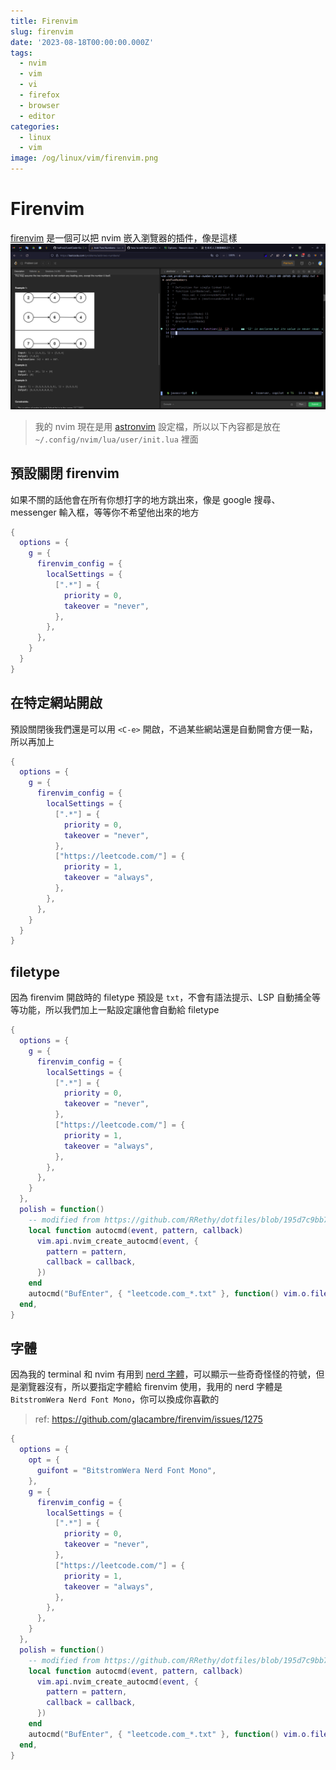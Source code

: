 ```yaml
---
title: Firenvim
slug: firenvim
date: '2023-08-18T00:00:00.000Z'
tags:
  - nvim
  - vim
  - vi
  - firefox
  - browser
  - editor
categories:
  - linux
  - vim
image: /og/linux/vim/firenvim.png
---
```


# Firenvim

[firenvim](https://github.com/glacambre/firenvim) 是一個可以把 nvim 嵌入瀏覽器的插件，像是這樣  
![firenvim in leetcode](/images/firenvim_in_leetcode.png)

> 我的 nvim 現在是用 [astronvim](https://github.com/AstroNvim/AstroNvim) 設定檔，所以以下內容都是放在 `~/.config/nvim/lua/user/init.lua` 裡面

## 預設關閉 firenvim

如果不關的話他會在所有你想打字的地方跳出來，像是 google 搜尋、messenger 輸入框，等等你不希望他出來的地方

```lua
{
  options = {
    g = {
      firenvim_config = {
        localSettings = {
          [".*"] = {
            priority = 0,
            takeover = "never",
          },
        },
      },
    }
  }
}
```

## 在特定網站開啟

預設關閉後我們還是可以用 `<C-e>` 開啟，不過某些網站還是自動開會方便一點，所以再加上

```lua
{
  options = {
    g = {
      firenvim_config = {
        localSettings = {
          [".*"] = {
            priority = 0,
            takeover = "never",
          },
          ["https://leetcode.com/"] = {
            priority = 1,
            takeover = "always",
          },
        },
      },
    }
  }
}
```

## filetype

因為 firenvim 開啟時的 filetype 預設是 `txt`，不會有語法提示、LSP 自動捕全等等功能，所以我們加上一點設定讓他會自動給 filetype

```lua
{
  options = {
    g = {
      firenvim_config = {
        localSettings = {
          [".*"] = {
            priority = 0,
            takeover = "never",
          },
          ["https://leetcode.com/"] = {
            priority = 1,
            takeover = "always",
          },
        },
      },
    }
  },
  polish = function()
    -- modified from https://github.com/RRethy/dotfiles/blob/195d7c9bb7be0198e522d05fd528c9fb48121fba/nvim/init.lua#L546
    local function autocmd(event, pattern, callback)
      vim.api.nvim_create_autocmd(event, {
        pattern = pattern,
        callback = callback,
      })
    end
    autocmd("BufEnter", { "leetcode.com_*.txt" }, function() vim.o.filetype = "javascript" end)
  end,
}
```

## 字體

因為我的 terminal 和 nvim 有用到 [nerd 字體](https://www.nerdfonts.com/)，可以顯示一些奇奇怪怪的符號，但是瀏覽器沒有，所以要指定字體給 firenvim 使用，我用的 nerd 字體是 `BitstromWera Nerd Font Mono`，你可以換成你喜歡的

> ref: https://github.com/glacambre/firenvim/issues/1275

```lua
{
  options = {
    opt = {
      guifont = "BitstromWera Nerd Font Mono",
    },
    g = {
      firenvim_config = {
        localSettings = {
          [".*"] = {
            priority = 0,
            takeover = "never",
          },
          ["https://leetcode.com/"] = {
            priority = 1,
            takeover = "always",
          },
        },
      },
    }
  },
  polish = function()
    -- modified from https://github.com/RRethy/dotfiles/blob/195d7c9bb7be0198e522d05fd528c9fb48121fba/nvim/init.lua#L546
    local function autocmd(event, pattern, callback)
      vim.api.nvim_create_autocmd(event, {
        pattern = pattern,
        callback = callback,
      })
    end
    autocmd("BufEnter", { "leetcode.com_*.txt" }, function() vim.o.filetype = "javascript" end)
  end,
}
```
